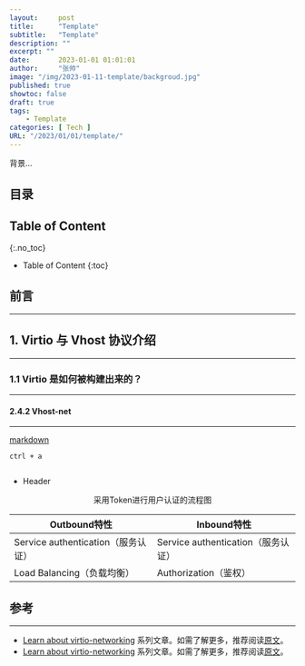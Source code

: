 ```yaml
---
layout:     post
title:      "Template"
subtitle:   "Template"
description: ""
excerpt: ""
date:       2023-01-01 01:01:01
author:     "张帅"
image: "/img/2023-01-11-template/backgroud.jpg"
published: true
showtoc: false
draft: true
tags:
    - Template
categories: [ Tech ]
URL: "/2023/01/01/template/"
---
```


[comment]: # (Comment this out)
<!--more-->

背景...

## 目录

## Table of Content 
{:.no_toc}

* Table of Content
{:toc}

## 前言
- - -

## 1. Virtio 与 Vhost 协议介绍
- - -

### 1.1 Virtio 是如何被构建出来的？
- - -

#### 2.4.2 Vhost-net
- - -

[markdown](https://www.1nth.com/post/markdown_hugo_commond/)

`ctrl + a`
> 
>>

```xml {linenos=table, linenostart=1, hl_lines=[8 "9-10"]}


```

* Header<BR>

<center>采用Token进行用户认证的流程图</center>

| Outbound特性 | Inbound特性 |
|--------|--------|
| Service authentication（服务认证）|Service authentication（服务认证）|
|Load Balancing（负载均衡）        |Authorization（鉴权）|

## 参考
- - -
* [Learn about virtio-networking](https://www.redhat.com/en/blog/learn-about-virtio-networking) 系列文章。如需了解更多，推荐阅读[原文](https://www.redhat.com/en/blog/learn-about-virtio-networking)。
* [Learn about virtio-networking](https://www.redhat.com/en/blog/learn-about-virtio-networking) 系列文章。如需了解更多，推荐阅读[原文](https://www.redhat.com/en/blog/learn-about-virtio-networking)。